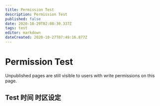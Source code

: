 ```yaml
---
title: Permission Test
description: Permission Test
published: false
date: 2020-10-29T02:08:30.337Z
tags: test
editor: markdown
dateCreated: 2020-10-27T07:49:16.877Z
---
```


# Permission Test
Unpublished pages are still visible to users with write permissions on this page.

## Test 时间 时区设定

